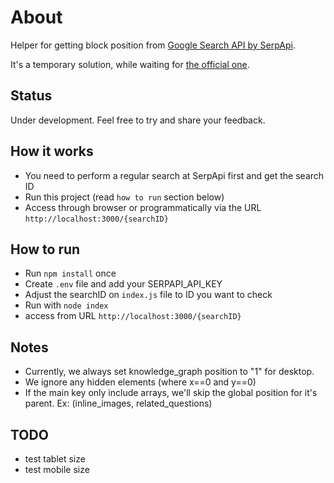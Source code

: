 # About
Helper for getting block position from [Google Search API by SerpApi](https://serpapi.com/search-api).

It's a temporary solution, while waiting for [the official one](https://github.com/serpapi/public-roadmap/issues/113).

## Status
Under development. Feel free to try and share your feedback.

## How it works
- You need to perform a regular search at SerpApi first and get the search ID
- Run this project (read `how to run` section below)
- Access through browser or programmatically via the URL `http://localhost:3000/{searchID}`


## How to run
- Run `npm install` once
- Create `.env` file and add your SERPAPI_API_KEY
- Adjust the searchID on `index.js` file to ID you want to check
- Run with `node index`
- access from URL `http://localhost:3000/{searchID}`

## Notes
- Currently, we always set knowledge_graph position to "1" for desktop.
- We ignore any hidden elements (where x==0 and y==0) 
- If the main key only include arrays, we'll skip the global position for it's parent. Ex: (inline_images, related_questions)

## TODO
- test tablet size
- test mobile size
